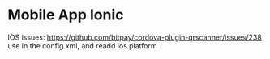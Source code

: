 # Mobile App Ionic

IOS issues:
https://github.com/bitpay/cordova-plugin-qrscanner/issues/238
use <preference name="UseSwiftLanguageVersion" value="5" /> in the config.xml, and readd ios platform

